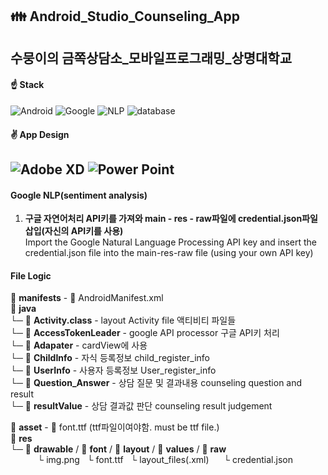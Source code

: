 ## :family: Android_Studio_Counseling_App
## 수뭉이의 금쪽상담소_모바일프로그래밍_상명대학교
#### :point_up: Stack
<img alt="Android" src ="https://img.shields.io/badge/Android-3DDC84.svg?&style=for-the-badge&logo=Android&logoColor=white"/> <img alt="Google" src ="https://img.shields.io/badge/Google Cloud-4285F4.svg?&style=for-the-badge&logo=Google Cloud&logoColor=white"/> <img alt="NLP" src ="https://img.shields.io/badge/NLP(sentiment analysis)-E37400.svg?&style=for-the-badge&logo=Google Analytics&logoColor=black"/> <img alt="database" src ="https://img.shields.io/badge/Firebase-FFCA28.svg?&style=for-the-badge&logo=Firebase&logoColor=black"/>  
#### :v: App Design
<img alt="Adobe XD" src ="https://img.shields.io/badge/Adobe XD-FF61F6.svg?&style=for-the-badge&logo=Adobe XD&logoColor=black"/> <img alt="Power Point" src ="https://img.shields.io/badge/PowerPoint-B7472A.svg?&style=for-the-badge&logo=Microsoft PowerPoint&logoColor=black"/>
----
#### Google NLP(sentiment analysis)
1. **구글 자연어처리 API키를 가져와 main - res - raw파일에 credential.json파일 삽입(자신의 API키를 사용)**<br>
Import the Google Natural Language Processing API key and insert the credential.json file into the main-res-raw file (using your own API key)

#### File Logic
:open_file_folder: **manifests** - :page_facing_up: AndroidManifest.xml <br>
:open_file_folder: **java** <br>
└─ :page_facing_up: **Activity.class** - layout Activity file 액티비티 파일들 <br>
└─ :page_facing_up: **AccessTokenLeader** - google API processor 구글 API키 처리<br>
└─ :page_facing_up: **Adapater** - cardView에 사용<br>
└─ :page_facing_up: **ChildInfo** - 자식 등록정보 child_register_info<br>
└─ :page_facing_up: **UserInfo** - 사용자 등록정보 User_register_info<br>
└─ :page_facing_up: **Question_Answer** - 상담 질문 및 결과내용 counseling question and result<br>
└─ :page_facing_up: **resultValue** - 상담 결과값 판단 counseling result judgement<br>


:open_file_folder: **asset** - :page_facing_up: font.ttf (ttf파일이여야함. must be ttf file.)<br>
:open_file_folder: **res** <br>
└─ :open_file_folder: **drawable** / :open_file_folder: **font** / :open_file_folder: **layout** / :open_file_folder: **values** / 📂 **raw** <br>
&nbsp;&nbsp;&nbsp;&nbsp;&nbsp;&nbsp;&nbsp;&nbsp;&nbsp;&nbsp;&nbsp;└ img.png    &nbsp;&nbsp;└ font.ttf &nbsp;&nbsp;└ layout_files(.xml)&nbsp;&nbsp;&nbsp;&nbsp;&nbsp;&nbsp;└ credential.json




